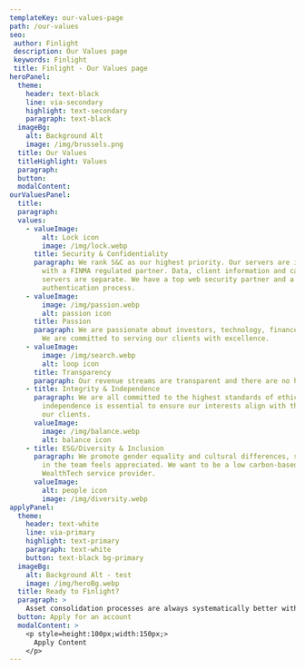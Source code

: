 ```yaml
---
templateKey: our-values-page
path: /our-values
seo:
 author: Finlight
 description: Our Values page
 keywords: Finlight
 title: Finlight - Our Values page
heroPanel:
  theme:
    header: text-black
    line: via-secondary
    highlight: text-secondary
    paragraph: text-black
  imageBg:
    alt: Background Alt
    image: /img/brussels.png
  title: Our Values
  titleHighlight: Values
  paragraph:
  button:
  modalContent:
ourValuesPanel:
  title:
  paragraph:
  values:
    - valueImage:
        alt: Lock icon
        image: /img/lock.webp
      title: Security & Confidentiality
      paragraph: We rank S&C as our highest priority. Our servers are in Switzerland,
        with a FINMA regulated partner. Data, client information and calculation
        servers are separate. We have a top web security partner and a 2 form
        authentication process.
    - valueImage:
        image: /img/passion.webp
        alt: passion icon
      title: Passion
      paragraph: We are passionate about investors, technology, finance and education.
        We are committed to serving our clients with excellence.
    - valueImage:
        image: /img/search.webp
        alt: loop icon
      title: Transparency
      paragraph: Our revenue streams are transparent and there are no hidden fees.
    - title: Integrity & Independence
      paragraph: We are all committed to the highest standards of ethics. We believe
        independence is essential to ensure our interests align with those of
        our clients.
      valueImage:
        image: /img/balance.webp
        alt: balance icon
    - title: ESG/Diversity & Inclusion
      paragraph: We promote gender equality and cultural differences, so that everyone
        in the team feels appreciated. We want to be a low carbon-based
        WealthTech service provider.
      valueImage:
        alt: people icon
        image: /img/diversity.webp
applyPanel:
  theme:
    header: text-white
    line: via-primary
    highlight: text-primary
    paragraph: text-white
    button: text-black bg-primary
  imageBg:
    alt: Background Alt - test
    image: /img/heroBg.webp
  title: Ready to Finlight?
  paragraph: >
    Asset consolidation processes are always systematically better with Finlight.
  button: Apply for an account
  modalContent: >
    <p style=height:100px;width:150px;>
      Apply Content
    </p>
---
```

